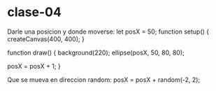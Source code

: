 # clase-04

Darle una posicion y donde moverse:
let posX = 50;
function setup() {
  createCanvas(400, 400);
}

function draw() {
  background(220);
  ellipse(posX, 50, 80, 80);
  
  posX = posX + 1;
}

Que se mueva en direccion random:
posX = posX + random(-2, 2);

